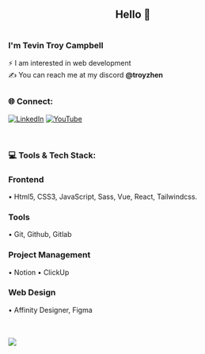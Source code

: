 <!-- banner -->
<!-- Mario -->
<!-- [![MasterHead](https://user-images.githubusercontent.com/74038190/225813708-98b745f2-7d22-48cf-9150-083f1b00d6c9.gif)](https://) -->

<!-- Star Passing -->
<!-- [![MasterHead](https://user-images.githubusercontent.com/74038190/238355349-7d484dc9-68a9-4ee6-a767-aea59035c12d.gif)](https://) -->

<h2 align="center">Hello 👋</h2>

# <h3>I'm Tevin Troy Campbell</h3>

⚡ I am interested in web development<br>
✍️ You can reach me at my discord <b>@troyzhen</b>



## <h3>🌐 Connect:</h3>
[![LinkedIn](https://img.shields.io/badge/LinkedIn-%230077B5.svg?logo=linkedin&logoColor=white)](https://linkedin.com/in/tevin-campbell-b1b404203)
[![YouTube](https://img.shields.io/badge/YouTube-%23FF0000.svg?logo=YouTube&logoColor=white)](https://youtube.com/@troyzhen)
<!-- [![Discord](https://img.shields.io/badge/Discord-%231B72BE.svg?logo=Discord&logoColor=white)](https://discord.gg/4a8vV8nC3z) -->
<br>
<h3>💻 Tools & Tech Stack:</h3>
<h3>Frontend</h3>
• Html5, CSS3, JavaScript, Sass, Vue, React, Tailwindcss.
<br>
<h3>Tools</h3>
• Git, Github, Gitlab
<br>
<h3>Project Management</h3>
• Notion
• ClickUp
<br>
<h3>Web Design</h3>
• Affinity Designer, Figma
<br>
<br>
<br>

[![](https://visitcount.itsvg.in/api?id=Troyzhenny&icon=3&color=2)](https://visitcount.itsvg.in)

